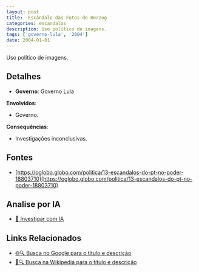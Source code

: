 ```yaml
---
layout: post
title:  Escândalo das Fotos de Herzog
categories: escandalos
description: Uso político de imagens.
tags: ['governo-lula', '2004']
date: 2004-01-01
---
```


Uso político de imagens.

## Detalhes
- **Governo**: Governo Lula

**Envolvidos**:
- Governo.


**Consequências**:
- Investigações inconclusivas.


## Fontes
- [https://oglobo.globo.com/politica/13-escandalos-do-pt-no-poder-18803710](https://oglobo.globo.com/politica/13-escandalos-do-pt-no-poder-18803710)


## Analise por IA
- [🤖 Investigar com IA](https://www.perplexity.ai/search?q=Esc%C3%A2ndalo%20das%20Fotos%20de%20Herzog%20Uso%20pol%C3%ADtico%20de%20imagens.%20Governo%20Lula)

## Links Relacionados
- [🌐🔍 Busca no Google para o título e descrição](https://www.google.com/search?q=Esc%C3%A2ndalo%20das%20Fotos%20de%20Herzog%20Uso%20pol%C3%ADtico%20de%20imagens.%20Governo%20Lula)
- [📖🔍 Busca na Wikipedia para o título e descrição](https://pt.wikipedia.org/w/index.php?search=Esc%C3%A2ndalo%20das%20Fotos%20de%20Herzog%20Uso%20pol%C3%ADtico%20de%20imagens.%20Governo%20Lula)

